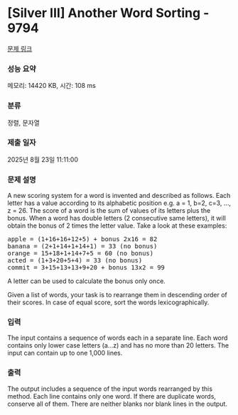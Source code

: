 # [Silver III] Another Word Sorting - 9794 

[문제 링크](https://www.acmicpc.net/problem/9794) 

### 성능 요약

메모리: 14420 KB, 시간: 108 ms

### 분류

정렬, 문자열

### 제출 일자

2025년 8월 23일 11:11:00

### 문제 설명

<p>A new scoring system for a word is invented and described as follows. Each letter has a value according to its alphabetic position e.g. a = 1, b=2, c=3, ..., z = 26. The score of a word is the sum of values of its letters plus the bonus. When a word has double letters (2 consecutive same letters), it will obtain the bonus of 2 times the letter value. Take a look at these examples:</p>

<pre>apple = (1+16+16+12+5) + bonus 2x16 = 82
banana = (2+1+14+1+14+1) = 33 (no bonus)
orange = 15+18+1+14+7+5 = 60 (no bonus)
acted = (1+3+20+5+4) = 33 (no bonus)
commit = 3+15+13+13+9+20 + bonus 13x2 = 99</pre>

<p>A letter can be used to calculate the bonus only once.</p>

<p>Given a list of words, your task is to rearrange them in descending order of their scores. In case of equal score, sort the words lexicographically.</p>

### 입력 

 <p>The input contains a sequence of words each in a separate line. Each word contains only lower case letters (a...z) and has no more than 20 letters. The input can contain up to one 1,000 lines.</p>

### 출력 

 <p>The output includes a sequence of the input words rearranged by this method. Each line contains only one word. If there are duplicate words, conserve all of them. There are neither blanks nor blank lines in the output.</p>

